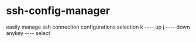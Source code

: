 # ssh-config-manager
easily manage ssh connection configurations
selection
k ---- up
j ---- down
anykey ---- select

